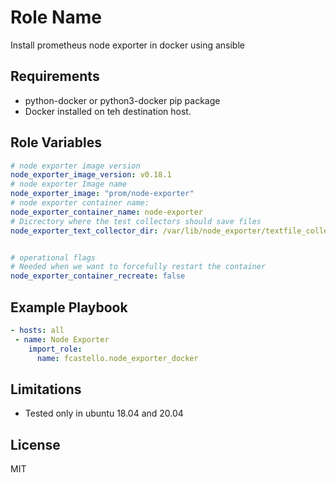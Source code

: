 Role Name
=========

Install prometheus node exporter in docker using ansible

Requirements
------------

- python-docker or python3-docker pip package
- Docker installed on teh destination host.

Role Variables
--------------

```yaml
# node exporter image version
node_exporter_image_version: v0.18.1
# node exporter Image name
node_exporter_image: "prom/node-exporter"
# node exporter container name:
node_exporter_container_name: node-exporter
# Dicrectory where the test collectors should save files
node_exporter_text_collector_dir: /var/lib/node_exporter/textfile_collector/


# operational flags
# Needed when we want to forcefully restart the container
node_exporter_container_recreate: false
```

Example Playbook
----------------
```yaml
- hosts: all
 - name: Node Exporter
    import_role:
      name: fcastello.node_exporter_docker
```

Limitations
-----------
- Tested only in ubuntu 18.04 and 20.04


License
-------

MIT


